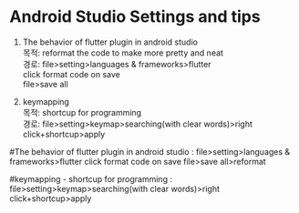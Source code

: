 # Android Studio Settings and tips

1. The behavior of flutter plugin in android studio </br>
    목적: reformat the code to make more pretty and neat </br>
    경로: file>setting>languages & frameworks>flutter </br>
    click format code on save </br>
    file>save all  


2. keymapping </br>
   목적: shortcup for programming </br>
    경로: file>setting>keymap>searching(with clear words)>right click+shortcup>apply

#The behavior of flutter plugin in android studio
 : file>setting>languages & frameworks>flutter
 click format code on save
 file>save all>reformat

#keymapping - shortcup for programming
: file>setting>keymap>searching(with clear words)>right click+shortcup>apply

